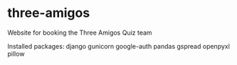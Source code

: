 # three-amigos
Website for booking the Three Amigos Quiz team

Installed packages:
django
gunicorn
google-auth
pandas
gspread
openpyxl
pillow
